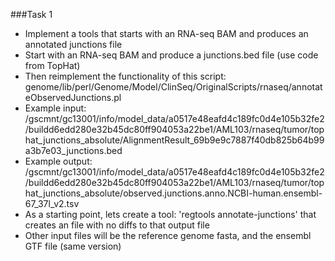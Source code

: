 ###Task 1
- Implement a tools that starts with an RNA-seq BAM and produces an annotated junctions file
- Start with an RNA-seq BAM and produce a junctions.bed file (use code from TopHat)
- Then reimplement the functionality of this script: genome/lib/perl/Genome/Model/ClinSeq/OriginalScripts/rnaseq/annotateObservedJunctions.pl
- Example input: /gscmnt/gc13001/info/model_data/a0517e48eafd4c189fc0d4e105b32fe2/buildd6edd280e32b45dc80ff904053a22be1/AML103/rnaseq/tumor/tophat_junctions_absolute/AlignmentResult_69b9e9c7887f40db825b64b99a3b7e03_junctions.bed
- Example output: /gscmnt/gc13001/info/model_data/a0517e48eafd4c189fc0d4e105b32fe2/buildd6edd280e32b45dc80ff904053a22be1/AML103/rnaseq/tumor/tophat_junctions_absolute/observed.junctions.anno.NCBI-human.ensembl-67_37l_v2.tsv
- As a starting point, lets create a tool: 'regtools annotate-junctions' that creates an file with no diffs to that output file
- Other input files will be the reference genome fasta, and the ensembl GTF file (same version)






